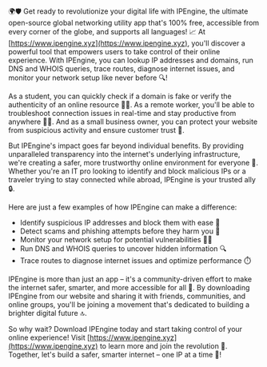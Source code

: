 🌍🛡️ Get ready to revolutionize your digital life with IPEngine, the ultimate open-source global networking utility app that's 100% free, accessible from every corner of the globe, and supports all languages! 📈 At [https://www.ipengine.xyz](https://www.ipengine.xyz), you'll discover a powerful tool that empowers users to take control of their online experience. With IPEngine, you can lookup IP addresses and domains, run DNS and WHOIS queries, trace routes, diagnose internet issues, and monitor your network setup like never before 🔍!

As a student, you can quickly check if a domain is fake or verify the authenticity of an online resource 👩‍🎓. As a remote worker, you'll be able to troubleshoot connection issues in real-time and stay productive from anywhere 🏃‍♂️. And as a small business owner, you can protect your website from suspicious activity and ensure customer trust 💼.

But IPEngine's impact goes far beyond individual benefits. By providing unparalleled transparency into the internet's underlying infrastructure, we're creating a safer, more trustworthy online environment for everyone 🚀. Whether you're an IT pro looking to identify and block malicious IPs or a traveler trying to stay connected while abroad, IPEngine is your trusted ally 🔒.

Here are just a few examples of how IPEngine can make a difference:

* Identify suspicious IP addresses and block them with ease 💯
* Detect scams and phishing attempts before they harm you 👀
* Monitor your network setup for potential vulnerabilities 🕵️‍♀️
* Run DNS and WHOIS queries to uncover hidden information 🔍
* Trace routes to diagnose internet issues and optimize performance ⏱️

IPEngine is more than just an app – it's a community-driven effort to make the internet safer, smarter, and more accessible for all 🌈. By downloading IPEngine from our website and sharing it with friends, communities, and online groups, you'll be joining a movement that's dedicated to building a brighter digital future 🔝.

So why wait? Download IPEngine today and start taking control of your online experience! Visit [https://www.ipengine.xyz](https://www.ipengine.xyz) to learn more and join the revolution 🎉. Together, let's build a safer, smarter internet – one IP at a time 💪!